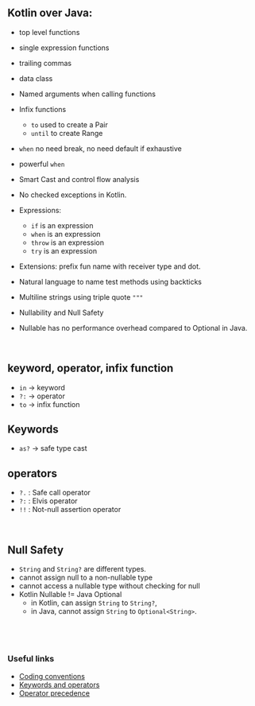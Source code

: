 ## Kotlin over Java:

* top level functions
* single expression functions
* trailing commas
* data class
* Named arguments when calling functions
* Infix functions
  * `to` used to create a Pair
  * `until` to create Range

* `when` no need break, no need default if exhaustive
* powerful `when`
* Smart Cast and control flow analysis
* No checked exceptions in Kotlin.
* Expressions:
    * `if` is an expression
    * `when` is an expression
    * `throw` is an expression
    * `try` is an expression

* Extensions: prefix fun name with receiver type and dot.

* Natural language to name test methods using backticks

* Multiline strings using triple quote `"""`

* Nullability and Null Safety
* Nullable has no performance overhead compared to Optional in Java.

&nbsp;

## keyword, operator, infix function
* `in` -> keyword
* `?:` -> operator
* `to` -> infix function

## Keywords
* `as?` -> safe type cast

## operators
* `?.` : Safe call operator
* `?:` : Elvis operator
* `!!` : Not-null assertion operator

&nbsp;

## Null Safety
* `String` and `String?` are different types.
* cannot assign null to a non-nullable type
* cannot access a nullable type without checking for null
* Kotlin Nullable != Java Optional
  * in Kotlin, can assign `String` to `String?`,
  * in Java, cannot assign `String` to `Optional<String>`.
&nbsp;


&nbsp;
----
### Useful links ###
* [Coding conventions](https://kotlinlang.org/docs/coding-conventions.html)
* [Keywords and operators](https://kotlinlang.org/docs/keyword-reference.html)
* [Operator precedence](https://kotlinlang.org/docs/reference/grammar.html#expressions)